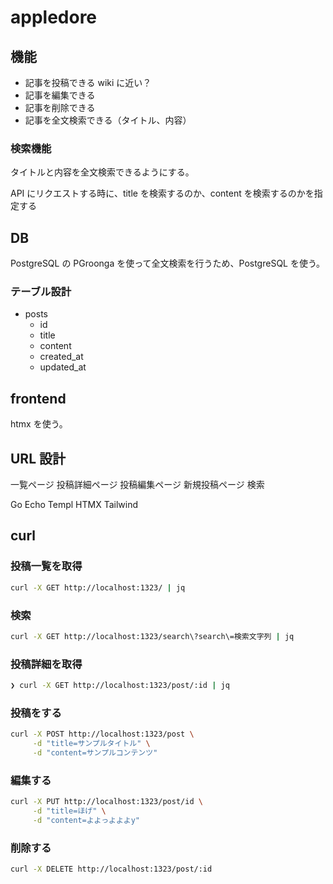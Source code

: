 # appledore

## 機能

- 記事を投稿できる wiki に近い？
- 記事を編集できる
- 記事を削除できる
- 記事を全文検索できる（タイトル、内容）

### 検索機能

タイトルと内容を全文検索できるようにする。

API にリクエストする時に、title を検索するのか、content を検索するのかを指定する

## DB

PostgreSQL の PGroonga を使って全文検索を行うため、PostgreSQL を使う。

### テーブル設計

- posts
  - id
  - title
  - content
  - created_at
  - updated_at

## frontend

htmx を使う。

## URL 設計

一覧ページ
投稿詳細ページ
投稿編集ページ
新規投稿ページ
検索

Go
Echo
Templ
HTMX
Tailwind

## curl

### 投稿一覧を取得

```sh
curl -X GET http://localhost:1323/ | jq
```

### 検索

```sh
curl -X GET http://localhost:1323/search\?search\=検索文字列 | jq
```

### 投稿詳細を取得

```sh
❯ curl -X GET http://localhost:1323/post/:id | jq
```

### 投稿をする

```sh
curl -X POST http://localhost:1323/post \
     -d "title=サンプルタイトル" \
     -d "content=サンプルコンテンツ"
```

### 編集する

```sh
curl -X PUT http://localhost:1323/post/id \
     -d "title=ほげ" \
     -d "content=よよっよよよy"
```

### 削除する

```sh
curl -X DELETE http://localhost:1323/post/:id
```
